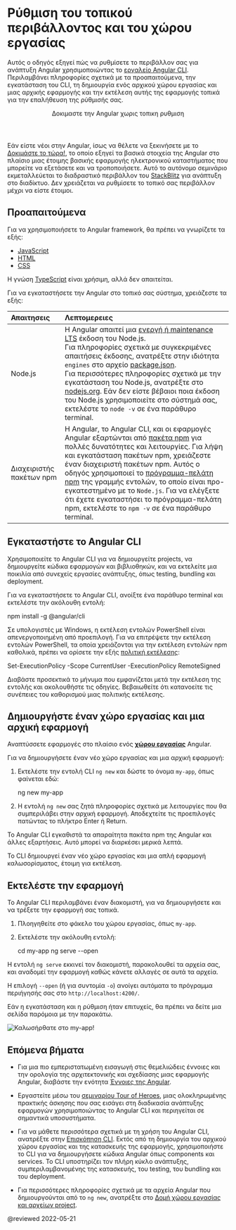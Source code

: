 # Ρύθμιση του τοπικού περιβάλλοντος και του χώρου εργασίας

Αυτός ο οδηγός εξηγεί πώς να ρυθμίσετε το περιβάλλον σας για ανάπτυξη Angular χρησιμοποιώντας το [εργαλείο Angular CLI](cli "CLI command reference").
Περιλαμβάνει πληροφορίες σχετικά με τα προαπαιτούμενα, την εγκατάσταση του CLI, τη δημιουργία ενός αρχικού χώρου εργασίας και μιας αρχικής εφαρμογής και την εκτέλεση αυτής της εφαρμογής τοπικά για την επαλήθευση της ρύθμισής σας.

<div class="callout is-helpful">

<header>Δοκιμαστε την Angular χωρις τοπικη ρυθμιση</header>

Εάν είστε νέοι στην Angular, ίσως να θέλετε να ξεκινήσετε με το [Δοκιμάστε το τώρα!](start), το οποίο εξηγεί τα βασικά στοιχεία της Angular στο πλαίσιο μιας έτοιμης βασικής εφαρμογής ηλεκτρονικού καταστήματος που μπορείτε να εξετάσετε και να τροποποιήσετε. Αυτό το αυτόνομο σεμινάριο εκμεταλλεύεται το διαδραστικό περιβάλλον του [StackBlitz](https://stackblitz.com) για ανάπτυξη στο διαδίκτυο. Δεν χρειάζεται να ρυθμίσετε το τοπικό σας περιβάλλον μέχρι να είστε έτοιμοι.

</div>

<a id="devenv"></a>
<a id="prerequisites"></a>

## Προαπαιτούμενα

Για να χρησιμοποιήσετε το Angular framework, θα πρέπει να γνωρίζετε τα εξής:

*   [JavaScript](https://developer.mozilla.org/docs/Web/JavaScript/A_re-introduction_to_JavaScript)
*   [HTML](https://developer.mozilla.org/docs/Learn/HTML/Introduction_to_HTML)
*   [CSS](https://developer.mozilla.org/docs/Learn/CSS/First_steps)

Η γνώση [TypeScript](https://www.typescriptlang.org) είναι χρήσιμη, αλλά δεν απαιτείται.

Για να εγκαταστήσετε την Angular στο τοπικό σας σύστημα, χρειάζεστε τα εξής:

| Απαιτησεις                         | Λεπτομερειες |
|:---                                  |:---     |
| Node.js <a id="nodejs"></a>          | Η Angular απαιτεί μια [ενεργή ή maintenance LTS](https://nodejs.org/about/releases) έκδοση του Node.js.  <div class="alert is-helpful"> Για πληροφορίες σχετικά με συγκεκριμένες απαιτήσεις έκδοσης, ανατρέξτε στην ιδιότητα `engines` στο αρχείο [package.json](https://unpkg.com/browse/@angular/core/package.json). </div> Για περισσότερες πληροφορίες σχετικά με την εγκατάσταση του Node.js, ανατρέξτε στο [nodejs.org](https://nodejs.org "Nodejs.org"). Εάν δεν είστε βέβαιοι ποια έκδοση του Node.js χρησιμοποιείτε στο σύστημά σας, εκτελέστε το `node -v` σε ένα παράθυρο terminal. |
| Διαχειριστής πακέτων npm <a id="npm"></a> | Η Angular, το Angular CLI, και οι εφαρμογές Angular εξαρτώνται από [πακέτα npm](https://docs.npmjs.com/getting-started/what-is-npm) για πολλές δυνατότητες και λειτουργίες. Για λήψη και εγκατάσταση πακέτων npm, χρειάζεστε έναν διαχειριστή πακέτων npm. Αυτός ο οδηγός χρησιμοποιεί το [πρόγραμμα-πελάτη npm](https://docs.npmjs.com/cli/install) της γραμμής εντολών, το οποίο είναι προ-εγκατεστημένο με το `Node.js`. Για να ελέγξετε ότι έχετε εγκαταστήσει το πρόγραμμα-πελάτη npm, εκτελέστε το `npm -v` σε ένα παράθυρο terminal.

<a id="install-the-angular-cli"></a>

## Εγκαταστήστε το Angular CLI

Χρησιμοποιείτε το Angular CLI για να δημιουργείτε projects, να δημιουργείτε κώδικα εφαρμογών και βιβλιοθηκών, και να εκτελείτε μια ποικιλία από συνεχείς εργασίες ανάπτυξης, όπως testing, bundling και deployment.

Για να εγκαταστήσετε το Angular CLI, ανοίξτε ένα παράθυρο terminal και εκτελέστε την ακόλουθη εντολή:

<code-example format="shell" language="shell">

npm install -g &commat;angular/cli<aio-angular-dist-tag class="pln"></aio-angular-dist-tag>

</code-example>

<div class="alert is-helpful">
  <p>Σε υπολογιστές με Windows, η εκτέλεση εντολών PowerShell είναι απενεργοποιημένη από προεπιλογή. Για να επιτρέψετε την εκτέλεση εντολών PowerShell, τα οποία χρειάζονται για την εκτέλεση εντολών npm καθολικά, πρέπει να ορίσετε την εξής <a href="https://docs.microsoft.com/en-us/powershell/module/microsoft.powershell.core/about/about_execution_policies">πολιτική εκτέλεσης</a>:</p>
  <code-example language="sh">
  Set-ExecutionPolicy -Scope CurrentUser -ExecutionPolicy RemoteSigned
  </code-example>
  <p>Διαβάστε προσεκτικά το μήνυμα που εμφανίζεται μετά την εκτέλεση της εντολής και ακολουθήστε τις οδηγίες. Βεβαιωθείτε ότι κατανοείτε τις συνέπειες του καθορισμού μιας πολιτικής εκτέλεσης.</p>
</div>

<a id="create-a-workspace-and-initial-application"></a>

## Δημιουργήστε έναν χώρο εργασίας και μια αρχική εφαρμογή

Αναπτύσσετε εφαρμογές στο πλαίσιο ενός [**χώρου εργασίας**](guide/glossary#workspace) Angular.

Για να δημιουργήσετε έναν νέο χώρο εργασίας και μια αρχική εφαρμογή:

1.  Εκτελέστε την εντολή CLI `ng new` και δώστε το όνομα `my-app`, όπως φαίνεται εδώ:

    <code-example format="shell" language="shell">

    ng new my-app

    </code-example>

1.  Η εντολή `ng new` σας ζητά πληροφορίες σχετικά με λειτουργίες που θα συμπεριλάβει στην αρχική εφαρμογή. Αποδεχτείτε τις προεπιλογές πατώντας το πλήκτρο Enter ή Return.

Το Angular CLI εγκαθιστά τα απαραίτητα πακέτα npm της Angular και άλλες εξαρτήσεις. Αυτό μπορεί να διαρκέσει μερικά λεπτά.

Το CLI δημιουργεί έναν νέο χώρο εργασίας και μια απλή εφαρμογή καλωσορίσματος, έτοιμη για εκτέλεση.

<a id="serve"></a>

## Εκτελέστε την εφαρμογή

Το Angular CLI περιλαμβάνει έναν διακομιστή, για να δημιουργήσετε και να τρέξετε την εφαρμογή σας τοπικά.

1.  Πλοηγηθείτε στο φάκελο του χώρου εργασίας, όπως `my-app`.

1.  Εκτελέστε την ακόλουθη εντολή:

    <code-example format="shell" language="shell">

    cd my-app
    ng serve --open

    </code-example>

Η εντολή `ng serve` εκκινεί τον διακομιστή, παρακολουθεί τα αρχεία σας,
και αναδομεί την εφαρμογή καθώς κάνετε αλλαγές σε αυτά τα αρχεία.

Η επιλογή `--open` \(ή για συντομία `-o`\) ανοίγει αυτόματα το πρόγραμμα περιήγησής σας
στο `http://localhost:4200/`.

Εάν η εγκατάσταση και η ρύθμιση ήταν επιτυχείς, θα πρέπει να δείτε μια σελίδα παρόμοια με την παρακάτω.

<div class="lightbox">

<img alt="Καλωσήρθατε στο my-app!" src="generated/images/guide/setup-local/app-works.png">

</div>

## Επόμενα βήματα

*   Για μια πιο εμπεριστατωμένη εισαγωγή στις θεμελιώδεις έννοιες και την ορολογία της αρχιτεκτονικής και σχεδίασης μιας εφαρμογής Angular, διαβάστε την ενότητα [Έννοιες της Angular](guide/architecture).

*   Εργαστείτε μέσω του [σεμιναρίου Tour of Heroes](tutorial/tour-of-heroes), μιας ολοκληρωμένης πρακτικής άσκησης που σας εισάγει στη διαδικασία ανάπτυξης εφαρμογών χρησιμοποιώντας το Angular CLI και περιηγείται σε σημαντικά υποσυστήματα.

*   Για να μάθετε περισσότερα σχετικά με τη χρήση του Angular CLI, ανατρέξτε στην [Επισκόπηση CLI](cli "CLI Overview"). Εκτός από τη δημιουργία του αρχικού χώρου εργασίας και της κατασκευής της εφαρμογής, χρησιμοποιήστε το CLI για να δημιουργήσετε κώδικα Angular όπως components και services. Το CLI υποστηρίζει τον πλήρη κύκλο ανάπτυξης, συμπεριλαμβανομένης της κατασκευής, του testing, του bundling και του deployment.

*   Για περισσότερες πληροφορίες σχετικά με τα αρχεία Angular που δημιουργούνται από το `ng new`, ανατρέξτε στο [Δομή χώρου εργασίας και αρχείων project](guide/file-structure).

<!-- links -->

<!-- external links -->

<!-- end links -->

@reviewed 2022-05-21
